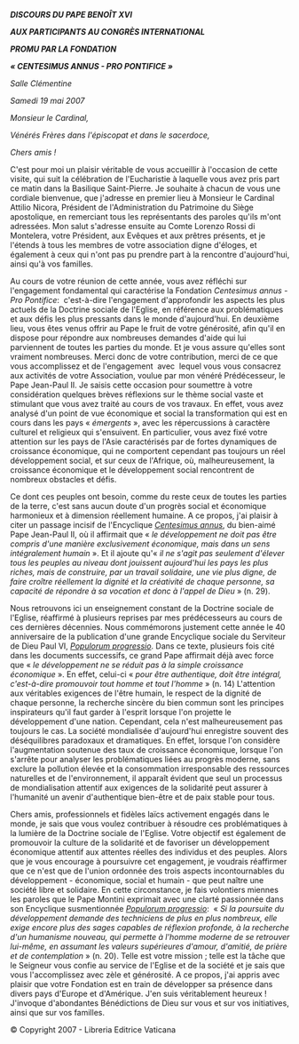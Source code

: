 ***DISCOURS DU PAPE BENOÎT XVI***

***AUX PARTICIPANTS AU CONGRÈS INTERNATIONAL***

***PROMU PAR LA FONDATION***

***« *CENTESIMUS ANNUS - PRO PONTIFICE* »***

*Salle Clémentine*

*Samedi 19 mai 2007*

*Monsieur le Cardinal,*

*Vénérés Frères dans l'épiscopat et dans le sacerdoce,*

*Chers amis !*

C'est pour moi un plaisir véritable de vous accueillir à l'occasion de cette visite, qui suit la célébration de l'Eucharistie à laquelle vous avez pris part ce matin dans la Basilique Saint-Pierre. Je souhaite à chacun de vous une cordiale bienvenue, que j'adresse en premier lieu à Monsieur le Cardinal Attilio Nicora, Président de l'Administration du Patrimoine du Siège apostolique, en remerciant tous les représentants des paroles qu'ils m'ont adressées. Mon salut s'adresse ensuite au Comte Lorenzo Rossi di Montelera, votre Président, aux Evêques et aux prêtres présents, et je l'étends à tous les membres de votre association digne d'éloges, et également à ceux qui n'ont pas pu prendre part à la rencontre d'aujourd'hui, ainsi qu'à vos familles.

Au cours de votre réunion de cette année, vous avez réfléchi sur l'engagement fondamental qui caractérise la Fondation *Centesimus annus - Pro Pontifice*:  c'est-à-dire l'engagement d'approfondir les aspects les plus actuels de la Doctrine sociale de l'Eglise, en référence aux problématiques et aux défis les plus pressants dans le monde d'aujourd'hui. En deuxième lieu, vous êtes venus offrir au Pape le fruit de votre générosité, afin qu'il en dispose pour répondre aux nombreuses demandes d'aide qui lui parviennent de toutes les parties du monde. Et je vous assure qu'elles sont vraiment nombreuses. Merci donc de votre contribution, merci de ce que vous accomplissez et de l'engagement  avec  lequel vous vous consacrez aux activités de votre Association, voulue par mon vénéré Prédécesseur, le Pape Jean-Paul II. Je saisis cette occasion pour soumettre à votre considération quelques brèves réflexions sur le thème social vaste et stimulant que vous avez traité au cours de vos travaux. En effet, vous avez analysé d'un point de vue économique et social la transformation qui est en cours dans les pays « *émergents* », avec les répercussions à caractère culturel et religieux qui s'ensuivent. En particulier, vous avez fixé votre attention sur les pays de l'Asie caractérisés par de fortes dynamiques de croissance économique, qui ne comportent cependant pas toujours un réel développement social, et sur ceux de l'Afrique, où, malheureusement, la croissance économique et le développement social rencontrent de nombreux obstacles et défis.

Ce dont ces peuples ont besoin, comme du reste ceux de toutes les parties de la terre, c'est sans aucun doute d'un progrès social et économique harmonieux et à dimension réellement humaine. A ce propos, j'ai plaisir à citer un passage incisif de l'Encyclique *[Centesimus annus](http://www.vatican.va/edocs/FRA0072/_INDEX.HTM)*, du bien-aimé Pape Jean-Paul II, où il affirmait que « *le développement ne doit pas être compris d'une manière exclusivement économique, mais dans un sens intégralement humain* ». Et il ajoute qu'« *il ne s'agit pas seulement d'élever tous les peuples au niveau dont jouissent aujourd'hui les pays les plus riches, mais de construire, par un travail solidaire, une vie plus digne, de faire croître réellement la dignité et la créativité de chaque personne, sa capacité de répondre à sa vocation et donc à l'appel de Dieu* » (n. 29).

Nous retrouvons ici un enseignement constant de la Doctrine sociale de l'Eglise, réaffirmé à plusieurs reprises par mes prédécesseurs au cours de ces dernières décennies. Nous commémorons justement cette année le 40 anniversaire de la publication d'une grande Encyclique sociale du Serviteur de Dieu Paul VI, *[Populorum progressio](/content/paul-vi/fr/encyclicals/documents/hf_p-vi_enc_26031967_populorum.html)*. Dans ce texte, plusieurs fois cité dans les documents successifs, ce grand Pape affirmait déjà avec force que « *le développement ne se réduit pas à la simple croissance économique* ». En effet, celui-ci « *pour être authentique, doit être intégral, c'est-à-dire promouvoir tout homme et tout l'homme* » (n. 14) L'attention aux véritables exigences de l'être humain, le respect de la dignité de chaque personne, la recherche sincère du bien commun sont les principes inspirateurs qu'il faut garder à l'esprit lorsque l'on projette le développement d'une nation. Cependant, cela n'est malheureusement pas toujours le cas. La société mondialisée d'aujourd'hui enregistre souvent des déséquilibres paradoxaux et dramatiques. En effet, lorsque l'on considère l'augmentation soutenue des taux de croissance économique, lorsque l'on s'arrête pour analyser les problématiques liées au progrès moderne, sans exclure la pollution élevée et la consommation irresponsable des ressources naturelles et de l'environnement, il apparaît évident que seul un processus de mondialisation attentif aux exigences de la solidarité peut assurer à l'humanité un avenir d'authentique bien-être et de paix stable pour tous.

Chers amis, professionnels et fidèles laïcs activement engagés dans le monde, je sais que vous voulez contribuer à résoudre ces problématiques à la lumière de la Doctrine sociale de l'Eglise. Votre objectif est également de promouvoir la culture de la solidarité et de favoriser un développement économique attentif aux attentes réelles des individus et des peuples. Alors que je vous encourage à poursuivre cet engagement, je voudrais réaffirmer que ce n'est que de l'union ordonnée des trois aspects incontournables du développement - économique, social et humain - que peut naître une société libre et solidaire. En cette circonstance, je fais volontiers miennes les paroles que le Pape Montini exprimait avec une clarté passionnée dans son Encyclique susmentionnée *[Populorum progressio](/content/paul-vi/fr/encyclicals/documents/hf_p-vi_enc_26031967_populorum.html)*:  « *Si la poursuite du développement demande des techniciens de plus en plus nombreux, elle exige encore plus des sages capables de réflexion profonde, à la recherche d'un humanisme nouveau, qui permette à l'homme moderne de se retrouver lui-même, en assumant les valeurs supérieures d'amour, d'amitié, de prière et de contemplation* » (n. 20). Telle est votre mission ; telle est la tâche que le Seigneur vous confie au service de l'Eglise et de la société et je sais que vous l'accomplissez avec zèle et générosité. A ce propos, j'ai appris avec plaisir que votre Fondation est en train de développer sa présence dans divers pays d'Europe et d'Amérique. J'en suis véritablement heureux ! J'invoque d'abondantes Bénédictions de Dieu sur vous et sur vos initiatives, ainsi que sur vos familles.

© Copyright 2007 - Libreria Editrice Vaticana